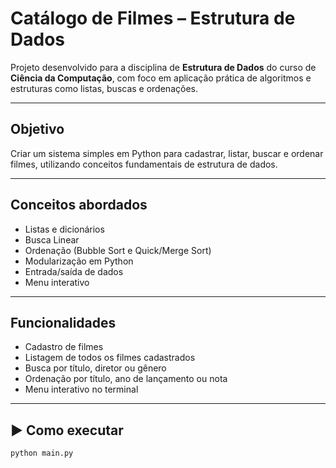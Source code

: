 # Catálogo de Filmes – Estrutura de Dados

Projeto desenvolvido para a disciplina de **Estrutura de Dados** do curso de **Ciência da Computação**, com foco em aplicação prática de algoritmos e estruturas como listas, buscas e ordenações.

---

## Objetivo
Criar um sistema simples em Python para cadastrar, listar, buscar e ordenar filmes, utilizando conceitos fundamentais de estrutura de dados.

---

##  Conceitos abordados
- Listas e dicionários
- Busca Linear
- Ordenação (Bubble Sort e Quick/Merge Sort)
- Modularização em Python
- Entrada/saída de dados
- Menu interativo

---

##  Funcionalidades
- Cadastro de filmes
- Listagem de todos os filmes cadastrados
- Busca por título, diretor ou gênero
- Ordenação por título, ano de lançamento ou nota
- Menu interativo no terminal

---

## ▶ Como executar

```bash
python main.py

